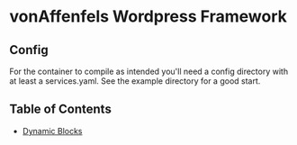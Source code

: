# vonAffenfels Wordpress Framework

## Config

For the container to compile as intended you'll need a config directory with at least a services.yaml. See the example
directory for a good start.

## Table of Contents

- [Dynamic Blocks](./docs/DynamicBlocks.md)
